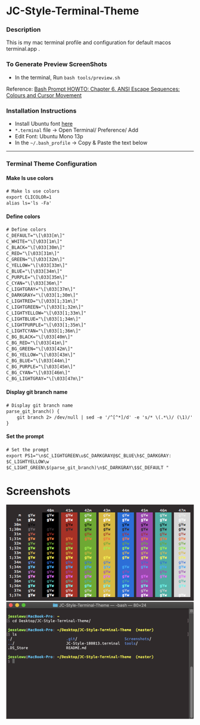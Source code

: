 JC-Style-Terminal-Theme
==================
### Description

This is my mac terminal profile and configuration for default macos terminal.app .

### To Generate Preview ScreenShots
* In the terminal, Run `bash tools/preview.sh`

Reference: [Bash Prompt HOWTO: Chapter 6. ANSI Escape Sequences: Colours and Cursor Movement][ref]

[ref]: http://tldp.org/HOWTO/Bash-Prompt-HOWTO/x329.html

### Installation Instructions
* Install Ubuntu font [here][1]
* `*.terminal` file -> Open Terminal/ Preference/ Add
* Edit Font: Ubuntu Mono 13p
* In the `~/.bash_profile` -> Copy & Paste the text below

[1]: https://design.ubuntu.com/font/

---


### Terminal Theme Configuration ###

#### Make ls use colors
```
# Make ls use colors
export CLICOLOR=1
alias ls='ls -Fa'
```
#### Define colors
```
# Define colors
C_DEFAULT="\[\033[m\]"
C_WHITE="\[\033[1m\]"
C_BLACK="\[\033[30m\]"
C_RED="\[\033[31m\]"
C_GREEN="\[\033[32m\]"
C_YELLOW="\[\033[33m\]"
C_BLUE="\[\033[34m\]"
C_PURPLE="\[\033[35m\]"
C_CYAN="\[\033[36m\]"
C_LIGHTGRAY="\[\033[37m\]"
C_DARKGRAY="\[\033[1;30m\]"
C_LIGHTRED="\[\033[1;31m\]"
C_LIGHTGREEN="\[\033[1;32m\]"
C_LIGHTYELLOW="\[\033[1;33m\]"
C_LIGHTBLUE="\[\033[1;34m\]"
C_LIGHTPURPLE="\[\033[1;35m\]"
C_LIGHTCYAN="\[\033[1;36m\]"
C_BG_BLACK="\[\033[40m\]"
C_BG_RED="\[\033[41m\]"
C_BG_GREEN="\[\033[42m\]"
C_BG_YELLOW="\[\033[43m\]"
C_BG_BLUE="\[\033[44m\]"
C_BG_PURPLE="\[\033[45m\]"
C_BG_CYAN="\[\033[46m\]"
C_BG_LIGHTGRAY="\[\033[47m\]"
```
#### Display git branch name
```
# Display git branch name
parse_git_branch() {
    git branch 2> /dev/null | sed -e '/^[^*]/d' -e 's/* \(.*\)/ (\1)/'
}
```
#### Set the prompt
```
# Set the prompt
export PS1="\n$C_LIGHTGREEN\u$C_DARKGRAY@$C_BLUE\h$C_DARKGRAY: $C_LIGHTYELLOW\w $C_LIGHT_GREEN\$(parse_git_branch)\n$C_DARKGRAY\$$C_DEFAULT " 
```

Screenshots
==================
![JC-Style Preview][img1]
![Terminal Screenshot][img2]

[img1]: https://github.com/jcwu1717/JC-Style-Terminal-Theme/blob/master/Screenshots/JC%20Style.png
[img2]: https://github.com/jcwu1717/JC-Style-Terminal-Theme/blob/master/Screenshots/Terminal%20Screenshot.png
